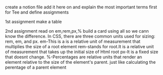 create a notion file add it here on and explain the most important terms first for Tee and define assignments

1st assignment make a table 

2nd assignment read on em,rem,px,% build a card 
using all so we cann know the difference.
In CSS, there are three common units used for sizing: rem, em, and px.
em-This is a  is a relative unit of measurement that multiplies the size of a root element
rem-stands for root.It is a relative unit of measurement that takes up the initial size of Html root
px-It is a fixed size that doesnt change.
%-Percentages are relative units that render an element relative to the size of the element's parent. just like calculating the perentage of a parent element